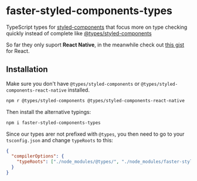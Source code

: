 # faster-styled-components-types

TypeScript types for [styled-components](https://github.com/styled-components/styled-components)
that focus more on type checking quickly instead of complete like [@types/styled-components](https://www.npmjs.com/package/@types/styled-components)

So far they only suport **React Native**, in the meanwhile check out [this gist](https://gist.github.com/nfarina/ea282fbb01574e95d87ce661f7fe8630) for React.


## Installation
Make sure you don't have `@types/styled-components` or `@types/styled-components-react-native` installed.
```bash
npm r @types/styled-components @types/styled-components-react-native
```

Then install the alternative typings:

```bash
npm i faster-styled-components-types
```

Since our types arer not prefixed with `@types`, you then need to
go to your `tsconfig.json` and change `typeRoots` to this:

```json
{
  "compilerOptions": {
    "typeRoots": ["./node_modules/@types/", "./node_modules/faster-styled-components-types"]
  }
}
```
